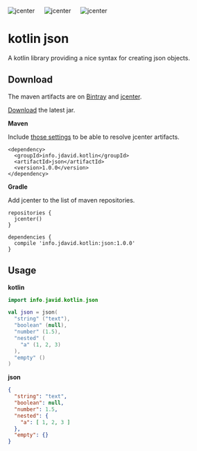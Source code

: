 ![jcenter](https://img.shields.io/badge/_jcenter_-1.0.0-6688ff.png?style=flat) &#x2003; ![jcenter](https://img.shields.io/badge/_Tests_-4/4-green.png?style=flat) &#x2003; ![jcenter](https://img.shields.io/badge/_Coverage_-100%25-blue.png?style=flat)
# kotlin json
A kotlin library providing a nice syntax for creating json objects.

## Download ##

The maven artifacts are on [Bintray](https://bintray.com/programingjd/maven/info.jdavid.kotlin.json/view)
and [jcenter](https://bintray.com/search?query=info.jdavid.kotlin.json).

[Download](https://bintray.com/artifact/download/programingjd/maven/info/jdavid/kotlin/1.0.0/json-1.0.0.jar) the latest jar.

__Maven__

Include [those settings](https://bintray.com/repo/downloadMavenRepoSettingsFile/downloadSettings?repoPath=%2Fbintray%2Fjcenter)
 to be able to resolve jcenter artifacts.
```
<dependency>
  <groupId>info.jdavid.kotlin</groupId>
  <artifactId>json</artifactId>
  <version>1.0.0</version>
</dependency>  
```
__Gradle__

Add jcenter to the list of maven repositories.
```
repositories {
  jcenter()
}
```
```
dependencies {
  compile 'info.jdavid.kotlin:json:1.0.0'
}
```

## Usage ##

__kotlin__
```kotlin
import info.javid.kotlin.json

val json = json(
  "string" ("text"),
  "boolean" (null),
  "number" (1.5),
  "nested" (
    "a" (1, 2, 3)
  ),
  "empty" ()
)
```
__json__
```json
{
  "string": "text",
  "boolean": null,
  "number": 1.5,
  "nested": {
    "a": [ 1, 2, 3 ]
  },
  "empty": {}
}

```
